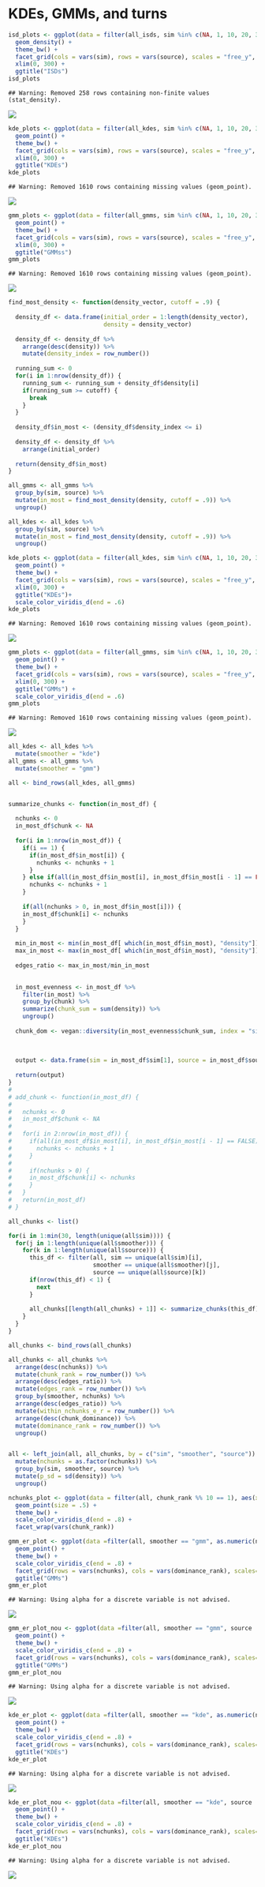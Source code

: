 KDEs, GMMs, and turns
================

``` r
isd_plots <- ggplot(data = filter(all_isds, sim %in% c(NA, 1, 10, 20, 30, 40, 50, 60, 70, 80, 90)), aes(x = wgt)) +
  geom_density() +
  theme_bw() +
  facet_grid(cols = vars(sim), rows = vars(source), scales = "free_y", drop = T) +
  xlim(0, 300) +
  ggtitle("ISDs")
isd_plots
```

    ## Warning: Removed 258 rows containing non-finite values (stat_density).

![](turns_etc_files/figure-markdown_github/isd%20plots-1.png)

``` r
kde_plots <- ggplot(data = filter(all_kdes, sim %in% c(NA, 1, 10, 20, 30, 40, 50, 60, 70, 80, 90)), aes(x = wgt, y = density)) +
  geom_point() +
  theme_bw() +
  facet_grid(cols = vars(sim), rows = vars(source), scales = "free_y", drop = T) +
  xlim(0, 300) +
  ggtitle("KDEs")
kde_plots
```

    ## Warning: Removed 1610 rows containing missing values (geom_point).

![](turns_etc_files/figure-markdown_github/kde%20plots-1.png)

``` r
gmm_plots <- ggplot(data = filter(all_gmms, sim %in% c(NA, 1, 10, 20, 30, 40, 50, 60, 70, 80, 90)), aes(x = wgt, y = density)) +
  geom_point() +
  theme_bw() +
  facet_grid(cols = vars(sim), rows = vars(source), scales = "free_y", drop = T) +
  xlim(0, 300) +
  ggtitle("GMMss")
gmm_plots
```

    ## Warning: Removed 1610 rows containing missing values (geom_point).

![](turns_etc_files/figure-markdown_github/gmm%20plots-1.png)

``` r
find_most_density <- function(density_vector, cutoff = .9) {
  
  density_df <- data.frame(initial_order = 1:length(density_vector),
                           density = density_vector)
  
  density_df <- density_df %>%
    arrange(desc(density)) %>%
    mutate(density_index = row_number())
  
  running_sum <- 0
  for(i in 1:nrow(density_df)) {
    running_sum <- running_sum + density_df$density[i]
    if(running_sum >= cutoff) {
      break
    }
  }
  
  density_df$in_most <- (density_df$density_index <= i)
  
  density_df <- density_df %>%
    arrange(initial_order)
  
  return(density_df$in_most)
}

all_gmms <- all_gmms %>%
  group_by(sim, source) %>%
  mutate(in_most = find_most_density(density, cutoff = .9)) %>%
  ungroup()

all_kdes <- all_kdes %>%
  group_by(sim, source) %>%
  mutate(in_most = find_most_density(density, cutoff = .9)) %>%
  ungroup()
```

``` r
kde_plots <- ggplot(data = filter(all_kdes, sim %in% c(NA, 1, 10, 20, 30, 40, 50, 60, 70, 80, 90)), aes(x = wgt, y = density, color = in_most)) +
  geom_point() +
  theme_bw() +
  facet_grid(cols = vars(sim), rows = vars(source), scales = "free_y", drop = T) +
  xlim(0, 300) +
  ggtitle("KDEs")+
  scale_color_viridis_d(end = .6)
kde_plots
```

    ## Warning: Removed 1610 rows containing missing values (geom_point).

![](turns_etc_files/figure-markdown_github/kde%20plots%202-1.png)

``` r
gmm_plots <- ggplot(data = filter(all_gmms, sim %in% c(NA, 1, 10, 20, 30, 40, 50, 60, 70, 80, 90)), aes(x = wgt, y = density, color = in_most)) +
  geom_point() +
  theme_bw() +
  facet_grid(cols = vars(sim), rows = vars(source), scales = "free_y", drop = T) +
  xlim(0, 300) +
  ggtitle("GMMs") +
  scale_color_viridis_d(end = .6)
gmm_plots
```

    ## Warning: Removed 1610 rows containing missing values (geom_point).

![](turns_etc_files/figure-markdown_github/gmm%20plots%202-1.png)

``` r
all_kdes <- all_kdes %>%
  mutate(smoother = "kde") 
all_gmms <- all_gmms %>% 
  mutate(smoother = "gmm")

all <- bind_rows(all_kdes, all_gmms)


summarize_chunks <- function(in_most_df) {
  
  nchunks <- 0
  in_most_df$chunk <- NA
  
  for(i in 1:nrow(in_most_df)) {
    if(i == 1) {
      if(in_most_df$in_most[i]) {
        nchunks <- nchunks + 1
      }
    } else if(all(in_most_df$in_most[i], in_most_df$in_most[i - 1] == FALSE)) {
      nchunks <- nchunks + 1
    }
    
    if(all(nchunks > 0, in_most_df$in_most[i])) {
    in_most_df$chunk[i] <- nchunks
    }
  }
  
  min_in_most <- min(in_most_df[ which(in_most_df$in_most), "density"])
  max_in_most <- max(in_most_df[ which(in_most_df$in_most), "density"])
  
  edges_ratio <- max_in_most/min_in_most
  

  in_most_evenness <- in_most_df %>%
    filter(in_most) %>%
    group_by(chunk) %>%
    summarize(chunk_sum = sum(density)) %>%
    ungroup()
  
  chunk_dom <- vegan::diversity(in_most_evenness$chunk_sum, index = "simpson")
  
  
  
  output <- data.frame(sim = in_most_df$sim[1], source = in_most_df$source[1], smoother = in_most_df$smoother[1], nchunks = nchunks, edges_ratio = edges_ratio, chunk_dominance = chunk_dom, stringsAsFactors = F)
  
  return(output)
}
# 
# add_chunk <- function(in_most_df) {
#   
#   nchunks <- 0
#   in_most_df$chunk <- NA
#   
#   for(i in 2:nrow(in_most_df)) {
#     if(all(in_most_df$in_most[i], in_most_df$in_most[i - 1] == FALSE)) {
#       nchunks <- nchunks + 1
#     }
#     
#     if(nchunks > 0) {
#     in_most_df$chunk[i] <- nchunks
#     }
#   }
#   return(in_most_df)
# }

all_chunks <- list() 

for(i in 1:min(30, length(unique(all$sim)))) {
  for(j in 1:length(unique(all$smoother))) {
    for(k in 1:length(unique(all$source))) {
      this_df <- filter(all, sim == unique(all$sim)[i],
                        smoother == unique(all$smoother)[j],
                        source == unique(all$source)[k])
      if(nrow(this_df) < 1) {
        next
      }
      
      all_chunks[[length(all_chunks) + 1]] <- summarize_chunks(this_df)
    }
  }
}

all_chunks <- bind_rows(all_chunks)

all_chunks <- all_chunks %>%
  arrange(desc(nchunks)) %>%
  mutate(chunk_rank = row_number()) %>%
  arrange(desc(edges_ratio)) %>%
  mutate(edges_rank = row_number()) %>%
  group_by(smoother, nchunks) %>%
  arrange(desc(edges_ratio)) %>%
  mutate(within_nchunks_e_r = row_number()) %>%
  arrange(desc(chunk_dominance)) %>%
  mutate(dominance_rank = row_number()) %>%
  ungroup()


all <- left_join(all, all_chunks, by = c("sim", "smoother", "source")) %>%
  mutate(nchunks = as.factor(nchunks)) %>%
  group_by(sim, smoother, source) %>%
  mutate(p_sd = sd(density)) %>%
  ungroup()
```

``` r
nchunks_plot <- ggplot(data = filter(all, chunk_rank %% 10 == 1), aes(x = wgt, y = density, color = nchunks)) +
  geom_point(size = .5) +
  theme_bw() +
  scale_color_viridis_d(end = .8) +
  facet_wrap(vars(chunk_rank))
```

``` r
gmm_er_plot <- ggplot(data =filter(all, smoother == "gmm", as.numeric(nchunks) > 1, in_most), aes(x = wgt, y = density, color = chunk_dominance, alpha = in_most)) +
  geom_point() +
  theme_bw() +
  scale_color_viridis_c(end = .8) +
  facet_grid(rows = vars(nchunks), cols = vars(dominance_rank), scales= "free") +
  ggtitle("GMMs")
gmm_er_plot
```

    ## Warning: Using alpha for a discrete variable is not advised.

![](turns_etc_files/figure-markdown_github/by%20edge%20ratio%20plot%20alpha%20no%20uniform-1.png)

``` r
gmm_er_plot_nou <- ggplot(data =filter(all, smoother == "gmm", source != "uniform", in_most), aes(x = wgt, y = density, color = chunk_dominance, alpha = in_most)) +
  geom_point() +
  theme_bw() +
  scale_color_viridis_c(end = .8) +
  facet_grid(rows = vars(nchunks), cols = vars(dominance_rank), scales= "free") +
  ggtitle("GMMs")
gmm_er_plot_nou
```

    ## Warning: Using alpha for a discrete variable is not advised.

![](turns_etc_files/figure-markdown_github/by%20edge%20ratio%20plot%20alpha%20no%20uniform-2.png)

``` r
kde_er_plot <- ggplot(data =filter(all, smoother == "kde", as.numeric(nchunks) > 1,in_most), aes(x = wgt, y = density, color = chunk_dominance, alpha = in_most)) +
  geom_point() +
  theme_bw() +
  scale_color_viridis_c(end = .8) +
  facet_grid(rows = vars(nchunks), cols = vars(dominance_rank), scales= "free_x") +
  ggtitle("KDEs")
kde_er_plot
```

    ## Warning: Using alpha for a discrete variable is not advised.

![](turns_etc_files/figure-markdown_github/by%20edge%20ratio%20plot%20alpha%20no%20uniform-3.png)

``` r
kde_er_plot_nou <- ggplot(data =filter(all, smoother == "kde", source != "uniform",in_most), aes(x = wgt, y = density, color = chunk_dominance, alpha = in_most)) +
  geom_point() +
  theme_bw() +
  scale_color_viridis_c(end = .8) +
  facet_grid(rows = vars(nchunks), cols = vars(dominance_rank), scales= "free_x") +
  ggtitle("KDEs")
kde_er_plot_nou
```

    ## Warning: Using alpha for a discrete variable is not advised.

![](turns_etc_files/figure-markdown_github/by%20edge%20ratio%20plot%20alpha%20no%20uniform-4.png)
